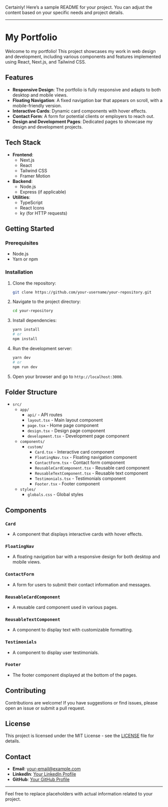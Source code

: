 Certainly! Here’s a sample README for your project. You can adjust the content based on your specific needs and project details.

---

# My Portfolio

Welcome to my portfolio! This project showcases my work in web design and development, including various components and features implemented using React, Next.js, and Tailwind CSS.

## Features

- **Responsive Design**: The portfolio is fully responsive and adapts to both desktop and mobile views.
- **Floating Navigation**: A fixed navigation bar that appears on scroll, with a mobile-friendly version.
- **Interactive Cards**: Dynamic card components with hover effects.
- **Contact Form**: A form for potential clients or employers to reach out.
- **Design and Development Pages**: Dedicated pages to showcase my design and development projects.

## Tech Stack

- **Frontend**:
  - Next.js
  - React
  - Tailwind CSS
  - Framer Motion
- **Backend**:
  - Node.js
  - Express (if applicable)
- **Utilities**:
  - TypeScript
  - React Icons
  - ky (for HTTP requests)

## Getting Started

### Prerequisites

- Node.js
- Yarn or npm

### Installation

1. Clone the repository:

   ```bash
   git clone https://github.com/your-username/your-repository.git
   ```

2. Navigate to the project directory:

   ```bash
   cd your-repository
   ```

3. Install dependencies:

   ```bash
   yarn install
   # or
   npm install
   ```

4. Run the development server:

   ```bash
   yarn dev
   # or
   npm run dev
   ```

5. Open your browser and go to `http://localhost:3000`.

## Folder Structure

- `src/`
  - `app/`
    - `api/` - API routes
    - `layout.tsx` - Main layout component
    - `page.tsx` - Home page component
    - `design.tsx` - Design page component
    - `development.tsx` - Development page component
  - `components/`
    - `custom/`
      - `Card.tsx` - Interactive card component
      - `FloatingNav.tsx` - Floating navigation component
      - `ContactForm.tsx` - Contact form component
      - `ReusableCardComponent.tsx` - Reusable card component
      - `ReusableTextComponent.tsx` - Reusable text component
      - `Testimonials.tsx` - Testimonials component
      - `Footer.tsx` - Footer component
  - `styles/`
    - `globals.css` - Global styles

## Components

### `Card`
- A component that displays interactive cards with hover effects.

### `FloatingNav`
- A floating navigation bar with a responsive design for both desktop and mobile views.

### `ContactForm`
- A form for users to submit their contact information and messages.

### `ReusableCardComponent`
- A reusable card component used in various pages.

### `ReusableTextComponent`
- A component to display text with customizable formatting.

### `Testimonials`
- A component to display user testimonials.

### `Footer`
- The footer component displayed at the bottom of the pages.

## Contributing

Contributions are welcome! If you have suggestions or find issues, please open an issue or submit a pull request.

## License

This project is licensed under the MIT License - see the [LICENSE](LICENSE) file for details.

## Contact

- **Email**: your-email@example.com
- **LinkedIn**: [Your LinkedIn Profile](https://www.linkedin.com/in/your-profile/)
- **GitHub**: [Your GitHub Profile](https://github.com/your-username)

---

Feel free to replace placeholders with actual information related to your project.